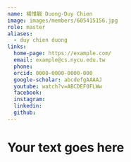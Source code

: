 ```yaml
---
name: 楊惟戰 Duong-Duy Chien 
image: images/members/605415156.jpg 
role: master
aliases:
  - duy chien duong
links:
  home-page: https://example.com/
  email: example@cs.nycu.edu.tw
  phone: 
  orcid: 0000-0000-0000-000
  google-scholar: abcdefgAAAAJ
  youtube: watch?v=ABCDEF0FLWw
  facebook:
  instagram:
  linkedin:
  github:
---
```

# Your text goes here
